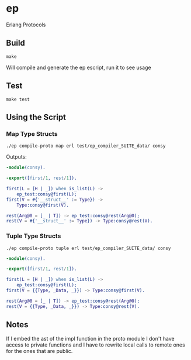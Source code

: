 # ep

Erlang Protocols

## Build

```
make
```

Will compile and generate the ep escript, run it to see usage

## Test

```
make test
```

## Using the Script

### Map Type Structs

```
./ep compile-proto map erl test/ep_compiler_SUITE_data/ consy
```

Outputs:

```erlang
-module(consy).

-export([first/1, rest/1]).

first(L = [H | _]) when is_list(L) ->
    ep_test:consy@first(L);
first(V = #{'__struct__' := Type}) ->
    Type:consy@first(V).

rest(Arg@0 = [_ | T]) -> ep_test:consy@rest(Arg@0);
rest(V = #{'__struct__' := Type}) -> Type:consy@rest(V).
```

### Tuple Type Structs

```
./ep compile-proto tuple erl test/ep_compiler_SUITE_data/ consy
```

```erlang
-module(consy).

-export([first/1, rest/1]).

first(L = [H | _]) when is_list(L) ->
    ep_test:consy@first(L);
first(V = {{Type, _Data, _}}) -> Type:consy@first(V).

rest(Arg@0 = [_ | T]) -> ep_test:consy@rest(Arg@0);
rest(V = {{Type, _Data, _}}) -> Type:consy@rest(V).
```


## Notes

If I embed the ast of the impl function in the proto module I don't have
access to private functions and I have to rewrite local calls to remote ones
for the ones that are public.

